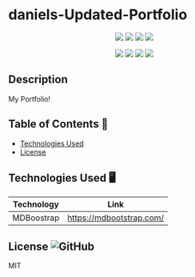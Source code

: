 # daniels-Updated-Portfolio 

<p align="center">
    <img src="https://img.shields.io/github/repo-size/Dkallen117/daniels-Updated-Portfolio" />
    <img src="https://img.shields.io/github/languages/top/Dkallen117/daniels-Updated-Portfolio"  />
    <img src="https://img.shields.io/github/issues/Dkallen117/daniels-Updated-Portfolio" />
    <img src="https://img.shields.io/github/last-commit/Dkallen117/daniels-Updated-Portfolio" >
</p>
  
<p align="center">
    <img src="https://img.shields.io/badge/Javascript-yellow" />
    <img src="https://img.shields.io/badge/HTML-blue" />
    <img src="https://img.shields.io/badge/MDBoostrap-green" />
     <img src="https://img.shields.io/badge/CSS-orange" />
 
</p>

## Description 

My Portfolio!

## Table of Contents 📖

- [Technologies Used](#technologies-used-%EF%B8%8F)
- [License](#license-)

## Technologies Used 🖥️

| Technology  | Link                                   |
| ----------- | -------------------------------------- |
| MDBoostrap  | https://mdbootstrap.com/               |


## License ![GitHub](https://img.shields.io/github/license/smcheah/README-generator)

MIT

